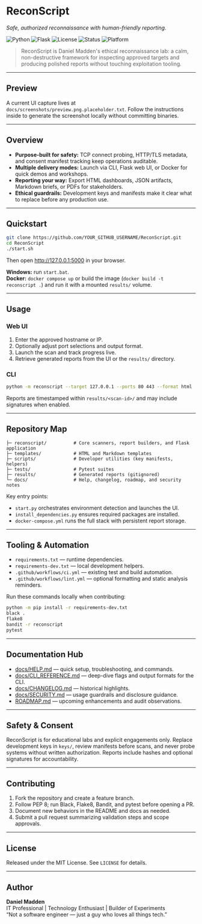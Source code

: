 # ReconScript
*Safe, authorized reconnaissance with human-friendly reporting.*

![Python](https://img.shields.io/badge/Python-3.9%E2%80%933.13-3776AB?logo=python&logoColor=white)
![Flask](https://img.shields.io/badge/Flask-Web%20UI-000000?logo=flask)
![License](https://img.shields.io/badge/License-MIT-yellow)
![Status](https://img.shields.io/badge/Status-Active-blue)
![Platform](https://img.shields.io/badge/Platform-Linux%20%7C%20macOS%20%7C%20Windows-lightgrey)

> ReconScript is Daniel Madden's ethical reconnaissance lab: a calm, non-destructive framework for inspecting approved targets and producing polished reports without touching exploitation tooling.

---

## Preview
A current UI capture lives at `docs/screenshots/preview.png.placeholder.txt`. Follow the instructions inside to generate the screenshot locally without committing binaries.

---

## Overview
- **Purpose-built for safety:** TCP connect probing, HTTP/TLS metadata, and consent manifest tracking keep operations auditable.
- **Multiple delivery modes:** Launch via CLI, Flask web UI, or Docker for quick demos and workshops.
- **Reporting your way:** Export HTML dashboards, JSON artifacts, Markdown briefs, or PDFs for stakeholders.
- **Ethical guardrails:** Development keys and manifests make it clear what to replace before any production use.

---

## Quickstart
```bash
git clone https://github.com/YOUR_GITHUB_USERNAME/ReconScript.git
cd ReconScript
./start.sh
```
Then open <http://127.0.0.1:5000> in your browser.

**Windows:** run `start.bat`.  
**Docker:** `docker compose up` or build the image (`docker build -t reconscript .`) and run it with a mounted `results/` volume.

---

## Usage
### Web UI
1. Enter the approved hostname or IP.
2. Optionally adjust port selections and output format.
3. Launch the scan and track progress live.
4. Retrieve generated reports from the UI or the `results/` directory.

### CLI
```bash
python -m reconscript --target 127.0.0.1 --ports 80 443 --format html
```
Reports are timestamped within `results/<scan-id>/` and may include signatures when enabled.

---

## Repository Map
```
├─ reconscript/          # Core scanners, report builders, and Flask application
├─ templates/            # HTML and Markdown templates
├─ scripts/              # Developer utilities (key manifests, helpers)
├─ tests/                # Pytest suites
├─ results/              # Generated reports (gitignored)
└─ docs/                 # Help, changelog, roadmap, and security notes
```

Key entry points:
- `start.py` orchestrates environment detection and launches the UI.
- `install_dependencies.py` ensures required packages are installed.
- `docker-compose.yml` runs the full stack with persistent report storage.

---

## Tooling & Automation
- `requirements.txt` — runtime dependencies.
- `requirements-dev.txt` — local development helpers.
- `.github/workflows/ci.yml` — existing test and build automation.
- `.github/workflows/lint.yml` — optional formatting and static analysis reminders.

Run these commands locally when contributing:
```bash
python -m pip install -r requirements-dev.txt
black .
flake8
bandit -r reconscript
pytest
```

---

## Documentation Hub
- [docs/HELP.md](docs/HELP.md) — quick setup, troubleshooting, and commands.
- [docs/CLI_REFERENCE.md](docs/CLI_REFERENCE.md) — deep-dive flags and output formats for the CLI.
- [docs/CHANGELOG.md](docs/CHANGELOG.md) — historical highlights.
- [docs/SECURITY.md](docs/SECURITY.md) — usage guardrails and disclosure guidance.
- [ROADMAP.md](ROADMAP.md) — upcoming enhancements and audit observations.

---

## Safety & Consent
ReconScript is for educational labs and explicit engagements only. Replace development keys in `keys/`, review manifests before scans, and never probe systems without written authorization. Reports include hashes and optional signatures for accountability.

---

## Contributing
1. Fork the repository and create a feature branch.
2. Follow PEP 8; run Black, Flake8, Bandit, and pytest before opening a PR.
3. Document new behaviors in the README and docs as needed.
4. Submit a pull request summarizing validation steps and scope approvals.

---

## License
Released under the MIT License. See `LICENSE` for details.

---

## Author
**Daniel Madden**  
IT Professional | Technology Enthusiast | Builder of Experiments  
“Not a software engineer — just a guy who loves all things tech.”
